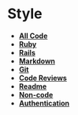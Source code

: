 Style
=====

* **[All Code](all_code)**
* **[Ruby](ruby)**
* **[Rails](rails)**
* **[Markdown](markdown)**
* **[Git](git)**
* **[Code Reviews](code_reviews)**
* **[Readme](readme)**
* **[Non-code](non-code)**
* **[Authentication](authentication)**
